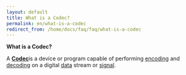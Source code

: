 ```yaml
---
layout: default
title: What is a Codec?
permalink: en/what-is-a-codec
redirect_from: /home/docs/faq/faq/what-is-a-codec
---
```


**What is a Codec?**

A [****Codec****]is a device or program capable of performing [encoding] and [decoding] on a digital [data] stream or [signal].

  [****Codec****]: http://en.wikipedia.org/wiki/Codec
  [encoding]: http://en.wikipedia.org/wiki/Encoding "Encoding"
  [decoding]: http://en.wikipedia.org/wiki/Decoding "Decoding"
  [data]: http://en.wikipedia.org/wiki/Data "Data"
  [signal]: http://en.wikipedia.org/wiki/Signal_%28information_theory%29 "Signal (information theory)"

